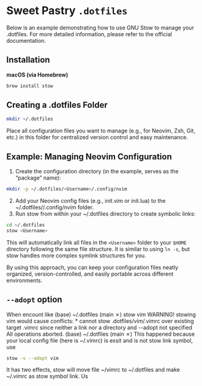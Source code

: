 # Sweet Pastry `.dotfiles`

Below is an example demonstrating how to use GNU Stow to manage your .dotfiles. For more detailed information, please refer to the official documentation.

## Installation

**macOS (via Homebrew)**
```sh
brew install stow
```
## Creating a .dotfiles Folder
```sh
mkdir ~/.dotfiles
```
Place all configuration files you want to manage (e.g., for Neovim, Zsh, Git, etc.) in this folder for centralized version control and easy maintenance.

## Example: Managing Neovim Configuration
1.	Create the configuration directory (in the example, <Username> serves as the “package” name):
```sh
mkdir -p ~/.dotfiles/<Username>/.config/nvim
```
2.	Add your Neovim config files (e.g., init.vim or init.lua) to the ~/.dotfiles/<Username>/.config/nvim folder.
3.	Run stow from within your ~/.dotfiles directory to create symbolic links:
```sh
cd ~/.dotfiles
stow <Username>
```
This will automatically link all files in the `<Username>` folder to your `$HOME` directory following the same file structure. It is similar to using `ln -s`, but stow handles more complex symlink structures for you.

By using this approach, you can keep your configuration files neatly organized, version-controlled, and easily portable across different environments.

## `--adopt` option
When encount like
    (base) ~/.dotfiles (main ✗) stow vim
    WARNING! stowing vim would cause conflicts:
    * cannot stow .dotfiles/vim/.vimrc over existing target .vimrc since neither a link nor a directory and --adopt not specified
    All operations aborted.
    (base) ~/.dotfiles (main ✗)
This happened because your local config file (here is ~/.vimrc) is exsit and is not stow link symbol, use
```sh
stow -v --adopt vim
```
It has two effects, stow will move file ~/vimrc to ~/.dotfiles and make ~/.vimrc as stow symbol link. Us
